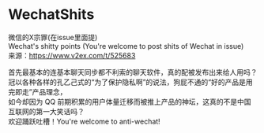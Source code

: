 # WechatShits  
微信的X宗罪(在issue里面提)   
Wechat's shitty points (You're welcome to post shits of Wechat in issue)  
来源：https://www.v2ex.com/t/525683  

首先最基本的连基本聊天同步都不利索的聊天软件，真的配被发布出来给人用吗？  
冠以各种各样的孔乙己式的“为了保护隐私啊”的说法，狗屁不通的“好的产品是用完即走”产品理念，  
如今却因为 QQ 前期积累的用户体量迁移而被推上产品的神坛，这真的不是中国互联网的第一大笑话吗？  
欢迎踊跃吐槽！You're welcome to anti-wechat!
